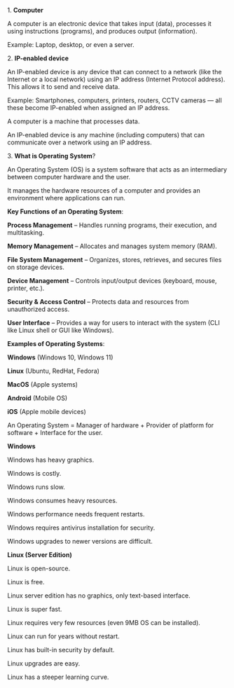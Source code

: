 1\. **Computer**

A computer is an electronic device that takes input (data), processes it using instructions (programs), and produces output (information).

Example: Laptop, desktop, or even a server.



2\. **IP-enabled device**

An IP-enabled device is any device that can connect to a network (like the Internet or a local network) using an IP address (Internet Protocol address). This allows it to send and receive data.

Example: Smartphones, computers, printers, routers, CCTV cameras — all these become IP-enabled when assigned an IP address.



A computer is a machine that processes data.

An IP-enabled device is any machine (including computers) that can communicate over a network using an IP address.



3\. **What is Operating System**?

An Operating System (OS) is a system software that acts as an intermediary between computer hardware and the user.

It manages the hardware resources of a computer and provides an environment where applications can run.

**Key Functions of an Operating System**:

**Process Management** – Handles running programs, their execution, and multitasking.

**Memory Management** – Allocates and manages system memory (RAM).

**File System Management** – Organizes, stores, retrieves, and secures files on storage devices.

**Device Management** – Controls input/output devices (keyboard, mouse, printer, etc.).

**Security \& Access Control** – Protects data and resources from unauthorized access.

**User Interface** – Provides a way for users to interact with the system (CLI like Linux shell or GUI like Windows).

**Examples of Operating Systems**:

**Windows** (Windows 10, Windows 11)

**Linux** (Ubuntu, RedHat, Fedora)

**MacOS** (Apple systems)

**Android** (Mobile OS)

**iOS** (Apple mobile devices)

An Operating System = Manager of hardware + Provider of platform for software + Interface for the user.

**Windows**

Windows has heavy graphics.

Windows is costly.

Windows runs slow.

Windows consumes heavy resources.

Windows performance needs frequent restarts.

Windows requires antivirus installation for security.

Windows upgrades to newer versions are difficult.



**Linux (Server Edition)**

Linux is open-source.

Linux is free.

Linux server edition has no graphics, only text-based interface.

Linux is super fast.

Linux requires very few resources (even 9MB OS can be installed).

Linux can run for years without restart.

Linux has built-in security by default.

Linux upgrades are easy.

Linux has a steeper learning curve.

